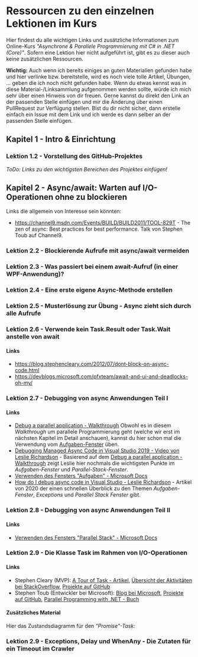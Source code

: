 # Ressourcen zu den einzelnen Lektionen im Kurs
Hier findest du alle wichtigen Links und zusätzliche Informationen zum Online-Kurs *"Asynchrone & Parallele Programmierung mit C# in .NET (Core)"*. Sofern eine Lektion hier nicht aufgeführt ist, gibt es zu dieser auch keine zusätzlichen Ressourcen.

**Wichtig:** Auch wenn ich bereits einiges an guten Materialien gefunden habe und hier verlinke bzw. bereitstelle, wird es noch viele tolle Artikel, Übungen, ... geben die ich noch nicht gefunden habe. Wenn du etwas kennst was in diese Material-/Linksammlung aufgenommen werden sollte, würde ich mich sehr über einen Hinweis von dir freuen. Gerne kannst du direkt den Link an der passenden Stelle einfügen und mir die Änderung über einen PullRequest zur Verfügung stellen. Bist du dir nicht sicher, dann erstelle einfach ein Issue mit dem Link und ich werde es dann selber an der passenden Stelle einfügen.

## Kapitel 1 - Intro & Einrichtung
### Lektion 1.2 - Vorstellung des GitHub-Projektes
*ToDo: Links zu den wichtigsten Bereichen des Projektes einfügen!*

## Kapitel 2 - Async/await: Warten auf I/O-Operationen ohne zu blockieren
Links die allgemein von Interesse sein könnten:
  - https://channel9.msdn.com/Events/BUILD/BUILD2011/TOOL-829T - The zen of async: Best practices for best performance. Talk von Stephen Toub auf Channel9.
  
  
### Lektion 2.2 - Blockierende Aufrufe mit async/await vermeiden
### Lektion 2.3 - Was passiert bei einem await-Aufruf (in einer WPF-Anwendung)?
### Lektion 2.4 - Eine erste eigene Async-Methode erstellen
### Lektion 2.5 - Musterlösung zur Übung - Async zieht sich durch alle Aufrufe
### Lektion 2.6 - Verwende kein Task.Result oder Task.Wait anstelle von await
#### Links
 - https://blog.stephencleary.com/2012/07/dont-block-on-async-code.html
 - https://devblogs.microsoft.com/pfxteam/await-and-ui-and-deadlocks-oh-my/

### Lektion 2.7 - Debugging von async Anwendungen Teil I
#### Links
 - [Debug a parallel application - Walkthrough](https://docs.microsoft.com/de-de/visualstudio/debugger/walkthrough-debugging-a-parallel-application?view=vs-2019) Obwohl es in diesem *Walkthrough* um parallele Programmierung geht (welche wir erst im nächsten Kapitel im Detail anschauen), kannst du hier schon mal die Verwendung vom [Aufgaben-Fenster](https://docs.microsoft.com/de-de/visualstudio/debugger/walkthrough-debugging-a-parallel-application?view=vs-2019#to-restart-the-application-until-the-first-breakpoint-is-hit) üben.
 - [Debugging Managed Async Code in Visual Studio 2019 - Video von Leslie Richardson](https://www.youtube.com/watch?v=aVEug50YpaM) - Basierend auf dem [Debug a parallel application - Walkthrough](https://docs.microsoft.com/de-de/visualstudio/debugger/walkthrough-debugging-a-parallel-application?view=vs-2019) zeigt Leslie hier nochmals die wichtigsten Punkte im *Aufgaben-Fenster* und *Parallel-Stack-Fenster*. 
 - [Verwenden des Fensters "Aufgaben" - Microsoft Docs](https://docs.microsoft.com/de-de/visualstudio/debugger/using-the-tasks-window?view=vs-2019)
 - [How do I debug async code in Visual Studio - Leslie Richardson](https://devblogs.microsoft.com/visualstudio/how-do-i-debug-async-code-in-visual-studio/) - Artikel von 2020 der einen schnellen Überblick zu den Themen *Aufgaben-Fenster*, *Exceptions* und *Parallel Stack Fenster* gibt.

### Lektion 2.8 - Debugging von async Anwendungen Teil II
#### Links
 - [Verwenden des Fensters "Parallel Stack" - Microsoft Docs](https://docs.microsoft.com/de-de/visualstudio/debugger/using-the-parallel-stacks-window?view=vs-2019)

### Lektion 2.9 - Die Klasse Task im Rahmen von I/O-Operationen
#### Links
 - Stephen Cleary (MVP): [A Tour of Task - Artikel](https://blog.stephencleary.com/2014/04/a-tour-of-task-part-0-overview.html), [Übersicht der Aktivitäten bei StackOverflow](https://stackoverflow.com/users/263693/stephen-cleary), [Projekte auf GitHub](https://github.com/StephenCleary)
 - Stephen Toub (Entwickler bei Microsoft): [Blog bei Microsoft](https://devblogs.microsoft.com/dotnet/author/toub/), [Projekte auf GitHub](https://github.com/stephentoub), [Parallel Programming with .NET - Buch](https://books.google.de/books/about/PARALLEL_PROGRAMMING_WITH_MICROSOFT_NET.html?id=dL30ygAACAAJ&redir_esc=y)

#### Zusätzliches Material
Hier das Zustandsdiagramm für den *"Promise"-Task:*



### Lektion 2.9 - Exceptions, Delay und WhenAny - Die Zutaten für ein Timeout im Crawler
